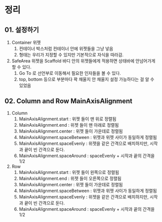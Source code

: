 # 정리
## 01. 설정하기
1. Container 위젯
   1. 컨테이너 박스처럼 컨테이너 안에 위젯들을 그냥 넣음
   2. 형태는 우리가 지정할 수 있지만 기본적으로 자식을 따라감.
2. SafeArea 위젯을 Scaffold 바디 안의 위젯들에게 적용하면 상태바에 안넘어가게 할 수 있다.
   1. Go To 로 선언부로 이동해서 필요한 인자들을 볼 수 있다. 
   2. top, bottom 등으로 부분마다 꽉 채울지 안 채울지 설정 가능하다는 걸 알 수 있었음


## 02. Column and Row MainAxisAlignment
1. Column
   1. MainAxisAlignment.start : 위젯 들이 맨 위로 정렬됨
   2. MainAxisAlignment.end : 위젯 들이 맨 아래로 정렬됨
   3. MainAxisAlignment.center : 위젯 들이 가운데로 정렬됨
   4. MainAxisAlignment.spaceBetween : 위젯과 위젯 사이가 동일하게 정렬됨 
   5. MainAxisAlignment.spaceEvenly : 위젯을 같은 간격으로 배치하지만, 시작과 끝이 빈 간격으로 둔다.
   6. MainAxisAlignment.spaceAround : spaceEvenly + 시작과 끝의 간격을 1/2
2. Row
   1. MainAxisAlignment.start : 위젯 들이 왼쪽으로 정렬됨
   2. MainAxisAlignment.end : 위젯 들이 오른쪽으로 정렬됨
   3. MainAxisAlignment.center : 위젯 들이 가운데로 정렬됨
   4. MainAxisAlignment.spaceBetween : 위젯과 위젯 사이가 동일하게 정렬됨
   5. MainAxisAlignment.spaceEvenly : 위젯을 같은 간격으로 배치하지만, 시작과 끝이 빈 간격으로 둔다.
   6. MainAxisAlignment.spaceAround : spaceEvenly + 시작과 끝의 간격을 1/2
